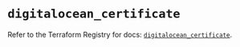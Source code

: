 # `digitalocean_certificate`

Refer to the Terraform Registry for docs: [`digitalocean_certificate`](https://registry.terraform.io/providers/digitalocean/digitalocean/2.41.0/docs/resources/certificate).

